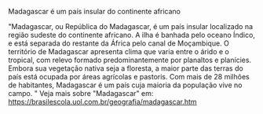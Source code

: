   Madagascar é um país insular do continente africano  
    
"Madagascar, ou República do Madagascar, é um país insular localizado na região sudeste do continente africano. 
A ilha é banhada pelo oceano Índico, e está separada do restante da África pelo canal de Moçambique. 
O território de Madagascar apresenta clima que varia entre o árido e o tropical, com relevo formado predominantemente por planaltos e planícies. 
Embora sua vegetação nativa seja a floresta, a maior parte das terras do país está ocupada por áreas agrícolas e pastoris.
Com mais de 28 milhões de habitantes, Madagascar é um país cuja maioria da população vive no campo. "
Veja mais sobre "Madagascar" em: https://brasilescola.uol.com.br/geografia/madagascar.htm
    